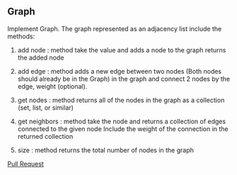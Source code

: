 
## Graph
Implement Graph. The graph represented as an adjacency list
include the methods:

1. add node : method take the value and adds a node to the graph returns the added node

2. add edge : method adds a new edge between two nodes (Both nodes should already be in the Graph) in the graph and connect 2 nodes by the edge, weight (optional).

3. get nodes : method returns all of the nodes in the graph as a collection (set, list, or similar)

4. get neighbors : method take the node and returns a collection of edges connected to the given node
Include the weight of the connection in the returned collection

5. size : method returns the total number of nodes in the graph

[Pull Request](https://github.com/Rawan199812/401-data-structure/pull/19)